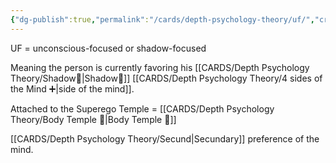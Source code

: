 ```yaml
---
{"dg-publish":true,"permalink":"/cards/depth-psychology-theory/uf/","created":"2023-01-12T14:00:14.796+01:00","updated":"2023-04-28T08:12:34.372+02:00"}
---
```



UF = unconscious-focused or shadow-focused

Meaning the person is currently favoring his [[CARDS/Depth Psychology Theory/Shadow👤\|Shadow👤]] [[CARDS/Depth Psychology Theory/4 sides of the Mind ➕\|side of the mind]]. 

Attached to the Superego Temple = [[CARDS/Depth Psychology Theory/Body Temple 🌳\|Body Temple 🌳]]

[[CARDS/Depth Psychology Theory/Secund\|Secundary]] preference of the mind. 